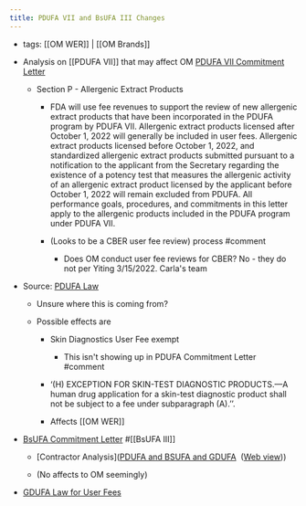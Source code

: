 ```yaml
---
title: PDUFA VII and BsUFA III Changes
---
```


- tags: [[OM WER]] | [[OM Brands]]

- Analysis on [[PDUFA VII]] that may affect OM [PDUFA VII Commitment Letter](https://www.fda.gov/media/151712/download)
	 - Section P - Allergenic Extract Products
		 - FDA will use fee revenues to support the review of new allergenic extract products that have been incorporated in the PDUFA program by PDUFA VII. Allergenic extract products licensed after October 1, 2022 will generally be included in user fees. Allergenic extract products licensed before October 1, 2022, and standardized allergenic extract products submitted pursuant to a notification to the applicant from the Secretary regarding the existence of a potency test that measures the allergenic activity of an allergenic extract product licensed by the applicant before October 1, 2022 will remain excluded from PDUFA. All performance goals, procedures, and commitments in this letter apply to the allergenic products included in the PDUFA program under PDUFA VII.

		 - (Looks to be a CBER user fee review) process #comment
			 - Does OM conduct user fee reviews for CBER? No - they do not per Yiting 3/15/2022. Carla's team 

- Source: [PDUFA Law](https://energycommerce.house.gov/sites/democrats.energycommerce.house.gov/files/documents/PDUFA-title_01_xml_1.pdf)
	 - Unsure where this is coming from?

	 - Possible effects are
		 - Skin Diagnostics User Fee exempt
			 - This isn't showing up in PDUFA Commitment Letter #comment

		 - ‘(H) EXCEPTION FOR SKIN-TEST DIAGNOSTIC PRODUCTS.—A human drug application for a skin-test diagnostic product shall not be subject to a fee under subparagraph (A).’’.

		 - Affects [[OM WER]]

- [BsUFA Commitment Letter](https://www.fda.gov/media/152279/download) #[[BsUFA III]]
	 - [Contractor Analysis]([PDUFA and BSUFA and GDUFA](onenote:https://fda-my.sharepoint.com/personal/philip_villasurda_fda_gov/Documents/Notebooks/OBI/Resources.one#PDUFA%20and%20BSUFA%20and%20GDUFA&section-id={D198AF3D-D42D-4EB6-8DB1-D2B5DEC49884}&page-id={9B72A7A7-6B89-4002-8233-1F050B46E4D0}&end)  ([Web view](https://fda-my.sharepoint.com/personal/philip_villasurda_fda_gov/_layouts/OneNote.aspx?id=%2Fpersonal%2Fphilip_villasurda_fda_gov%2FDocuments%2FNotebooks%2FOBI&wd=target%28Resources.one%7CD198AF3D-D42D-4EB6-8DB1-D2B5DEC49884%2FPDUFA%20and%20BSUFA%20and%20GDUFA%7C9B72A7A7-6B89-4002-8233-1F050B46E4D0%2F%29)))

	 - (No affects to OM seemingly)

- [GDUFA Law for User Fees](https://www.google.com/url?sa=t&rct=j&q=&esrc=s&source=web&cd=&ved=2ahUKEwiGxITm88r2AhUmpnIEHcHFAHsQFnoECBUQAQ&url=https%3A%2F%2Fenergycommerce.house.gov%2Fsites%2Fdemocrats.energycommerce.house.gov%2Ffiles%2Fdocuments%2FGDUFA-title_01_xml_1.pdf&usg=AOvVaw0xZX_RyJbLt25p3gFz6_6M)
